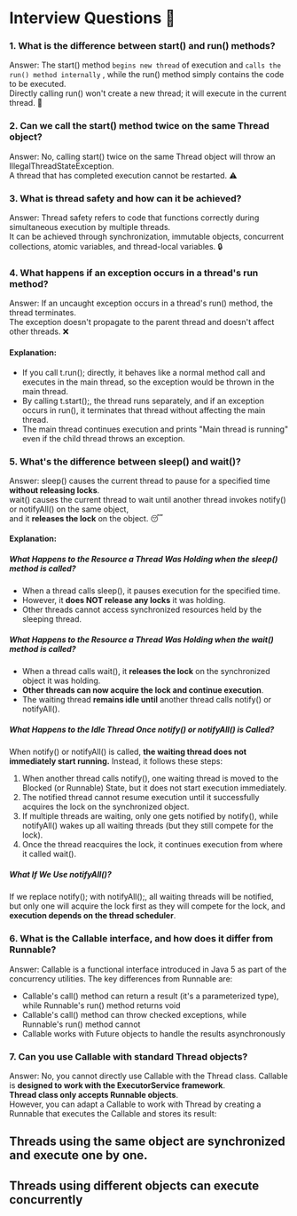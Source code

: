 
# Interview Questions 🎯

### 1. What is the difference between start() and run() methods?

Answer: The start() method `begins new thread` of execution and `calls the run() method internally` , while the run() method simply contains the code to be executed.  
Directly calling run() won't create a new thread; it will execute in the current thread. 🔄 

### 2. Can we call the start() method twice on the same Thread object?

Answer: No, calling start() twice on the same Thread object will throw an IllegalThreadStateException.  
A thread that has completed execution cannot be restarted. ⚠️

### 3. What is thread safety and how can it be achieved?

Answer: Thread safety refers to code that functions correctly during simultaneous execution by multiple threads.  
It can be achieved through synchronization, immutable objects, concurrent collections, atomic variables, and thread-local variables. 🔒 

### 4. What happens if an exception occurs in a thread's run method?

Answer: If an uncaught exception occurs in a thread's run() method, the thread terminates.  
The exception doesn't propagate to the parent thread and doesn't affect other threads. ❌

#### Explanation:

* If you call t.run(); directly, it behaves like a normal method call and executes in the main thread, so the exception would be thrown in the main thread.
* By calling t.start();, the thread runs separately, and if an exception occurs in run(), it terminates that thread without affecting the main thread.
* The main thread continues execution and prints "Main thread is running" even if the child thread throws an exception.

### 5. What's the difference between sleep() and wait()?

Answer: 
sleep() causes the current thread to pause for a specified time **without releasing locks**.  
wait() causes the current thread
to wait until another thread invokes notify() or notifyAll() on the same object,  
and it **releases the lock** on the object. 😴 

#### Explanation:

##### What Happens to the Resource a Thread Was Holding when the sleep() method is called?  

* When a thread calls sleep(), it pauses execution for the specified time.
* However, it **does NOT release any locks** it was holding.
* Other threads cannot access synchronized resources held by the sleeping thread. 

##### What Happens to the Resource a Thread Was Holding when the wait() method is called?  

* When a thread calls wait(), it **releases the lock** on the synchronized object it was holding. 
* **Other threads can now acquire the lock and continue execution**. 
* The waiting thread **remains idle until** another thread calls notify() or notifyAll(). 


##### What Happens to the Idle Thread Once notify() or notifyAll() is Called? 

When notify() or notifyAll() is called, **the waiting thread does not immediately start running.** Instead, it follows these steps:

1. When another thread calls notify(), one waiting thread is moved to the Blocked (or Runnable) State, but it does not start execution immediately. 
2. The notified thread cannot resume execution until it successfully acquires the lock on the synchronized object. 
3. If multiple threads are waiting, only one gets notified by notify(), while notifyAll() wakes up all waiting threads (but they still compete for the lock). 
4. Once the thread reacquires the lock, it continues execution from where it called wait().


##### What If We Use notifyAll()? 

If we replace notify(); with notifyAll();, all waiting threads will be notified,  
but only one will acquire the lock first as they will compete for the lock, and **execution depends on the thread scheduler**.

### 6. What is the Callable interface, and how does it differ from Runnable?

Answer: Callable is a functional interface introduced in Java 5 as part of the concurrency utilities. The key differences from Runnable are:
   * Callable's call() method can return a result (it's a parameterized type), while Runnable's run() method returns void 
   * Callable's call() method can throw checked exceptions, while Runnable's run() method cannot 
   * Callable works with Future objects to handle the results asynchronously 

### 7. Can you use Callable with standard Thread objects?
Answer: No, you cannot directly use Callable with the Thread class. Callable is **designed to work with the ExecutorService framework**.  
**Thread class only accepts Runnable objects**.  
However, you can adapt a Callable to work with Thread by creating a Runnable that executes the Callable and stores its result: 




## Threads using the same object are synchronized and execute one by one.

## Threads using different objects can execute concurrently
